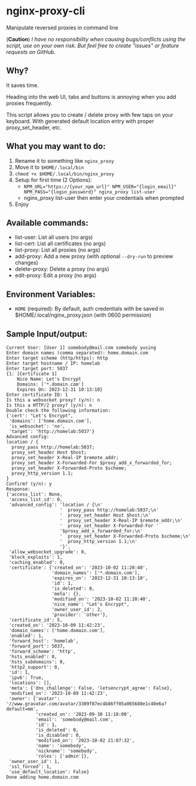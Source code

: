 # nginx-proxy-cli
Manipulate reversed proxies in command line

(**Caution**) *I have no responsibility when causing bugs/conflicts using the script, use on your own risk. But feel free to create "issues" or feature requests on GitHub.*

## Why?

It saves time.

Heading into the web UI, tabs and buttons is annoying when you add proxies frequently.

This script allows you to create / delete proxy with few taps on your keyboard. With generated default location entry with proper proxy_set_header, etc. 

## What you may want to do:
1. Rename it to something like `nginx_proxy`
2. Move it to `$HOME/.local/bin`
3. `chmod +x $HOME/.local/bin/nginx_proxy`
4. Setup for first time (2 Options):
    - `NPM_URL="https://{your_npm_url}" NPM_USER="{login_email}" NPM_PASS="{login_password}" nginx_proxy list-user`
    - nginx_proxy list-user then enter your credentials when prompted
5. Enjoy

## Available commands:
-  list-user: List all users (no args)
-  list-cert: List all certificates (no args)
-  list-proxy: List all proxies (no args)
-  add-proxy: Add a new proxy (with optional `--dry-run` to preview changes)
-  delete-proxy: Delete a proxy (no args)
-  edit-proxy: Edit a proxy (no args)

## Environment Variables:
- `HOME` (required): By default, auth credentials with be saved in $HOME/.local/nginx_proxy.json (with 0600 permission)

## Sample Input/output:
```plain
Current User: [User 1] somebody@mail.com somebody yusing
Enter domain names (comma separated): home.domain.com
Enter target scheme (http/https): http
Enter target hostname / IP: homelab
Enter target port: 5037
{1: [Certificate 1]
    Nice Name: Let's Encrypt
    Domains: ['*.domain.com']
    Expires On: 2023-12-31 10:13:10}
Enter certificate ID: 1
Is this a websocket proxy? (y/n): n
Is this a HTTP/2 proxy? (y/n): n
Double check the following information:
{'cert': "Let's Encrypt",
 'domains': ['home.domain.com'],
 'is_websocket': 'no',
 'target': 'http://homelab:5037'}
Advanced config:
location / {
  proxy_pass http://homelab:5037;
  proxy_set_header Host $host;
  proxy_set_header X-Real-IP $remote_addr;
  proxy_set_header X-Forwarded-For $proxy_add_x_forwarded_for;
  proxy_set_header X-Forwarded-Proto $scheme;
  proxy_http_version 1.1;
}
Confirm? (y/n): y
Response:
{'access_list': None,
 'access_list_id': 0,
 'advanced_config': 'location / {\n'
                    '  proxy_pass http://homelab:5037;\n'
                    '  proxy_set_header Host $host;\n'
                    '  proxy_set_header X-Real-IP $remote_addr;\n'
                    '  proxy_set_header X-Forwarded-For '
                    '$proxy_add_x_forwarded_for;\n'
                    '  proxy_set_header X-Forwarded-Proto $scheme;\n'
                    '  proxy_http_version 1.1;\n'
                    '}',
 'allow_websocket_upgrade': 0,
 'block_exploits': 1,
 'caching_enabled': 0,
 'certificate': {'created_on': '2023-10-02 11:20:40',
                 'domain_names': ['*.domain.com'],
                 'expires_on': '2023-12-31 10:13:10',
                 'id': 1,
                 'is_deleted': 0,
                 'meta': {},
                 'modified_on': '2023-10-02 11:20:40',
                 'nice_name': "Let's Encrypt",
                 'owner_user_id': 2,
                 'provider': 'other'},
 'certificate_id': 5,
 'created_on': '2023-10-09 11:42:23',
 'domain_names': ['home.domain.com'],
 'enabled': 1,
 'forward_host': 'homelab',
 'forward_port': 5037,
 'forward_scheme': 'http',
 'hsts_enabled': 0,
 'hsts_subdomains': 0,
 'http2_support': 0,
 'id': 1,
 'ipv6': True,
 'locations': [],
 'meta': {'dns_challenge': False, 'letsencrypt_agree': False},
 'modified_on': '2023-10-09 11:42:23',
 'owner': {'avatar': '//www.gravatar.com/avatar/3309f87ec4b86ff05a065680e1c40e6a?default=mm',
           'created_on': '2023-09-30 11:18:00',
           'email': 'somebody@mail.com',
           'id': 1,
           'is_deleted': 0,
           'is_disabled': 0,
           'modified_on': '2023-10-02 21:07:32',
           'name': 'somebody',
           'nickname': 'somebody',
           'roles': ['admin']},
 'owner_user_id': 1,
 'ssl_forced': 1,
 'use_default_location': False}
Done adding home.domain.com
```
